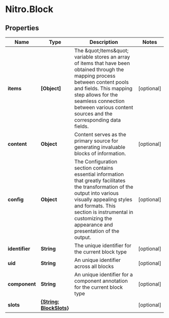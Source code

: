 # Nitro.Block

## Properties

Name | Type | Description | Notes
------------ | ------------- | ------------- | -------------
**items** | **[Object]** | The \&quot;Items\&quot; variable stores an array of items that have been obtained through the mapping process between content pools and fields. This mapping step allows for the seamless connection between various content sources and the corresponding data fields. | [optional] 
**content** | **Object** | Content serves as the primary source for generating invaluable blocks of information. | [optional] 
**config** | **Object** | The Configuration section contains essential information that greatly facilitates the transformation of the output into various visually appealing styles and formats. This section is instrumental in customizing the appearance and presentation of the output. | [optional] 
**identifier** | **String** | The unique identifier for the current block type | [optional] 
**uid** | **String** | An unique identifier across all blocks | [optional] 
**component** | **String** | An unique identifier for a component annotation for the current block type | [optional] 
**slots** | [**{String: BlockSlots}**](BlockSlots.md) |  | [optional] 


